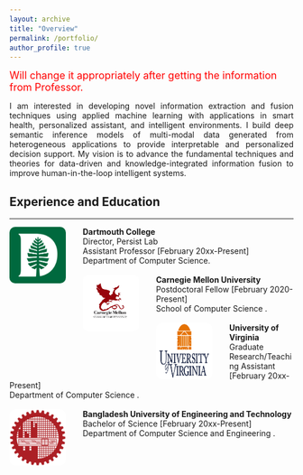 ```yaml
---
layout: archive
title: "Overview"
permalink: /portfolio/
author_profile: true
---
```

<font color="red" size ="4">Will change it appropriately after getting the information from Professor. </font>

<p align="justify">
I am interested in developing novel information extraction and fusion techniques using applied machine learning with applications in 
  smart health, personalized assistant, and intelligent environments. I build deep semantic inference models of multi-modal data generated 
  from heterogeneous applications to provide interpretable and personalized decision support. My vision is to advance the fundamental techniques and theories for data-driven and knowledge-integrated information fusion to improve human-in-the-loop intelligent systems.
</p> 

## Experience and Education

---

<div style="text-align: left;">
	<img src='/images/logos/Dartmouth_Logo.png' alt='Image not Loading' style='width: 100px; height:100px; float: left;margin-right: 30px; border: 10px; border-radius: 10px;'>
	<div style="text-align: left">
		<span> <b> Dartmouth College </b> </span><br/>
	  	<span> Director, Persist Lab </span> <br/>
	  	<span> Assistant Professor [February 20xx-Present] </span><br/>
		<span> Department of <a href="https://web.cs.dartmouth.edu/" style="text-decoration: none"> Computer Science</a>.</span>
	</div>
	<br/>
</div>

<div style="text-align: left;">
	<img src='/images/logos/cmu_logo.png' alt='Image not Loading' style='width: 100px; height:100px; float: left; margin-right: 30px; border: 10px; border-radius: 10px;'>
	<div style="text-align: left">
		<span> <b> Carnegie Mellon University </b> </span><br/>
	  	<span> Postdoctoral Fellow [February 2020-Present] </span><br/>
	  	<span> School of <a href="https://www.cs.cmu.edu/" style="text-decoration: none"> Computer Science </a>.</span><br/>
	</div>
	<br/>
</div>

<div style="text-align: left;">
	<img src='/images/logos/UVA_logo.png' alt='Image not Loading' style='width: 100px; height:100px; float: left; margin-right: 30px; border: 10px; border-radius: 10px;'>
	<div style="text-align: left">
		<span> <b> University of Virginia </b> </span><br/>
	  	<span>  Graduate Research/Teaching Assistant [February 20xx-Present] </span><br/>
	  	<span> Department of <a href="https://engineering.virginia.edu/departments/computer-science" style="text-decoration: none"> Computer Science </a>.</span><br/>
	</div>
	<br/>
</div>

<div style="text-align: left;">
	<img src='/images/logos/BUET_LOGO.png' alt='Image not Loading' style='width: 100px; height:100px; float: left; margin-right: 30px; border: 10px; border-radius: 10px;'>
	<div style="text-align: left">
		<span> <b> Bangladesh University of Engineering and Technology </b> </span><br/>
	  	<span>  Bachelor of Science [February 20xx-Present] </span><br/>
	  	<span> Department of <a href="https://cse.buet.ac.bd/" style="text-decoration: none"> Computer Science and Engineering </a>.</span><br/>
	</div>
	<br/>
</div>
